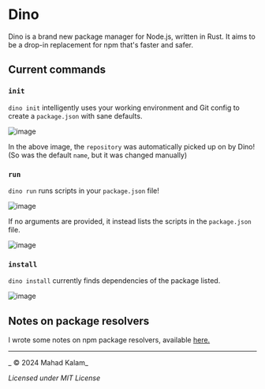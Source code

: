 # Dino

Dino is a brand new package manager for Node.js, written in Rust. It aims to be a drop-in replacement for npm that's faster and safer.

## Current commands

### `init`

`dino init` intelligently uses your working environment and Git config to create a `package.json` with sane defaults.

![image](https://github.com/user-attachments/assets/7da8d0d1-4ac0-45b6-9c31-98a877b09649)

In the above image, the `repository` was automatically picked up on by Dino! (So was the default `name`, but it was changed manually)

### `run`

`dino run` runs scripts in your `package.json` file!

![image](https://github.com/user-attachments/assets/abaf46ca-9c66-45b0-a019-4a9eeed0abb0)

If no arguments are provided, it instead lists the scripts in the `package.json` file.

![image](https://github.com/user-attachments/assets/be13b45a-dbb4-4144-b61e-65d568ef1be2)

### `install`

`dino install` currently finds dependencies of the package listed.

![image](https://github.com/user-attachments/assets/29085747-15ed-413c-a599-f56441998562)

## Notes on package resolvers
I wrote some notes on npm package resolvers, available [here.](https://github.com/SkyfallWasTaken/dinopkg/blob/master/RESOLVER_NOTES.md)

---

_ © 2024 Mahad Kalam_

_Licensed under MIT License_
